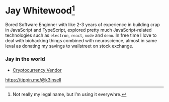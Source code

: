 # Jay Whitewood[^*]

Bored Software Enginner with like 2-3 years of experience in building crap in
JavaScript and TypeScript, explored pretty much JavaScript-related technologies
such as `electron`, `react`, `node` and `deno`. In free time I love to deal with
biohacking things combined with neuroscience, almost in same leval as donating
my savings to wallstreet on stock exchange.

### Jay in the world

-  [Cryptocurrency Vendor](./VENDOR.md)

https://tippin.me/@k3insell

[^*]: Not really my legal name, but I’m using it everywhre.
